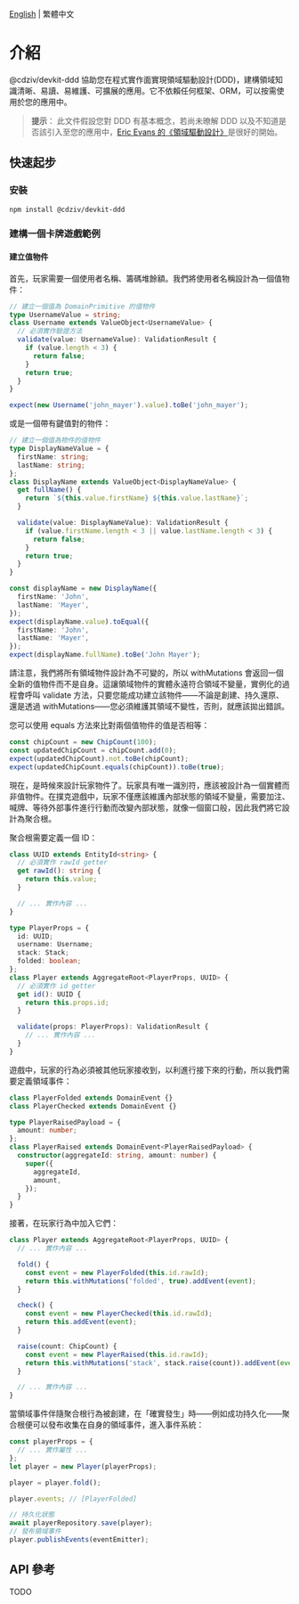 [English](./README.md) | 繁體中文

# 介紹

@cdziv/devkit-ddd 協助您在程式實作面實現領域驅動設計(DDD)，建構領域知識清晰、易讀、易維護、可擴展的應用。它不依賴任何框架、ORM，可以按需使用於您的應用中。

> **提示**： 此文件假設您對 DDD 有基本概念，若尚未暸解 DDD 以及不知道是否該引入至您的應用中，[Eric Evans 的《領域驅動設計》](https://www.domainlanguage.com/ddd/)是很好的開始。

## 快速起步

### 安裝

```bash
npm install @cdziv/devkit-ddd
```

### 建構一個卡牌遊戲範例

#### 建立值物件

首先，玩家需要一個使用者名稱、籌碼堆餘額。我們將使用者名稱設計為一個值物件：

```ts
// 建立一個值為 DomainPrimitive 的值物件
type UsernameValue = string;
class Username extends ValueObject<UsernameValue> {
  // 必須實作驗證方法
  validate(value: UsernameValue): ValidationResult {
    if (value.length < 3) {
      return false;
    }
    return true;
  }
}

expect(new Username('john_mayer').value).toBe('john_mayer');
```

或是一個帶有鍵值對的物件：

```ts
// 建立一個值為物件的值物件
type DisplayNameValue = {
  firstName: string;
  lastName: string;
};
class DisplayName extends ValueObject<DisplayNameValue> {
  get fullName() {
    return `${this.value.firstName} ${this.value.lastName}`;
  }

  validate(value: DisplayNameValue): ValidationResult {
    if (value.firstName.length < 3 || value.lastName.length < 3) {
      return false;
    }
    return true;
  }
}

const displayName = new DisplayName({
  firstName: 'John',
  lastName: 'Mayer',
});
expect(displayName.value).toEqual({
  firstName: 'John',
  lastName: 'Mayer',
});
expect(displayName.fullName).toBe('John Mayer');
```

請注意，我們將所有領域物件設計為不可變的，所以 withMutations 會返回一個全新的值物件而不是自身。這讓領域物件的實體永遠符合領域不變量，實例化的過程會呼叫 validate 方法，只要您能成功建立該物件——不論是創建、持久還原、還是透過 withMutations——您必須維護其領域不變性，否則，就應該拋出錯誤。

您可以使用 equals 方法來比對兩個值物件的值是否相等：

```ts
const chipCount = new ChipCount(100);
const updatedChipCount = chipCount.add(0);
expect(updatedChipCount).not.toBe(chipCount);
expect(updatedChipCount.equals(chipCount)).toBe(true);
```

現在，是時候來設計玩家物件了。玩家具有唯一識別符，應該被設計為一個實體而非值物件。在撲克遊戲中，玩家不僅應該維護內部狀態的領域不變量，需要加注、喊牌、等待外部事件進行行動而改變內部狀態，就像一個窗口般，因此我們將它設計為聚合根。

聚合根需要定義一個 ID：

```ts
class UUID extends EntityId<string> {
  // 必須實作 rawId getter
  get rawId(): string {
    return this.value;
  }

  // ... 實作內容 ...
}

type PlayerProps = {
  id: UUID;
  username: Username;
  stack: Stack;
  folded: boolean;
};
class Player extends AggregateRoot<PlayerProps, UUID> {
  // 必須實作 id getter
  get id(): UUID {
    return this.props.id;
  }

  validate(props: PlayerProps): ValidationResult {
    // ... 實作內容 ...
  }
}
```

遊戲中，玩家的行為必須被其他玩家接收到，以利進行接下來的行動，所以我們需要定義領域事件：

```ts
class PlayerFolded extends DomainEvent {}
class PlayerChecked extends DomainEvent {}

type PlayerRaisedPayload = {
  amount: number;
};
class PlayerRaised extends DomainEvent<PlayerRaisedPayload> {
  constructor(aggregateId: string, amount: number) {
    super({
      aggregateId,
      amount,
    });
  }
}
```

接著，在玩家行為中加入它們：

```ts
class Player extends AggregateRoot<PlayerProps, UUID> {
  // ... 實作內容 ...

  fold() {
    const event = new PlayerFolded(this.id.rawId);
    return this.withMutations('folded', true).addEvent(event);
  }

  check() {
    const event = new PlayerChecked(this.id.rawId);
    return this.addEvent(event);
  }

  raise(count: ChipCount) {
    const event = new PlayerRaised(this.id.rawId);
    return this.withMutations('stack', stack.raise(count)).addEvent(event);
  }

  // ... 實作內容 ...
}
```

當領域事件伴隨聚合根行為被創建，在「確實發生」時——例如成功持久化——聚合根便可以發布收集在自身的領域事件，進入事件系統：

```ts
const playerProps = {
  // ... 實作屬性 ...
};
let player = new Player(playerProps);

player = player.fold();

player.events; // [PlayerFolded]

// 持久化狀態
await playerRepository.save(player);
// 發布領域事件
player.publishEvents(eventEmitter);
```

## API 參考

TODO
